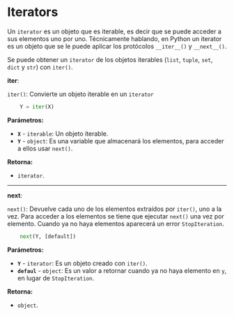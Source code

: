 # Iterators

Un `iterator` es un objeto que es iterable, es decir que se puede acceder a sus elementos uno por uno. Técnicamente hablando, en Python un iterator es un objeto que se le puede aplicar los protócolos `__iter__()` y `__next__()`.

Se puede obtener un `iterator` de los objetos iterables (`list`, `tuple`, `set`, `dict` y `str`)  con `iter()`.

**iter**:

`iter()`: Convierte un objeto iterable en un `iterator`
```python
	Y = iter(X)
```

**Parámetros:**
- **`X`** \- `iterable`: Un objeto iterable.
- **`Y`** \- `object`: Es una variable que almacenará los elementos, para acceder a ellos usar `next()`.

**Retorna:**
-  `iterator`.

---
**next**:

`next()`: Devuelve cada uno de los elementos extraídos por `iter()`, uno a la vez. Para acceder a los elementos se tiene que ejecutar `next()` una vez por elemento. Cuando ya no haya elementos aparecerá un error `StopIteration`.
```python
	next(Y, [default])
```

**Parámetros:**
- **`Y`** \- `iterator`: Es un objeto creado con `iter()`.
- **`defaul`** \- `object`: Es un valor a retornar cuando ya no haya elemento en `y`, en lugar de `StopIteration`.

**Retorna:**
-  `object`.
